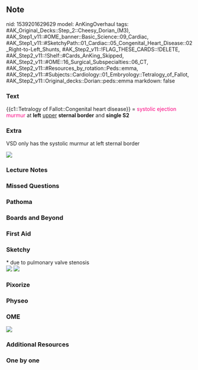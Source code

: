 ## Note
nid: 1539201629629
model: AnKingOverhaul
tags: #AK_Original_Decks::Step_2::Cheesy_Dorian_(M3), #AK_Step1_v11::#OME_banner::Basic_Science::09_Cardiac, #AK_Step1_v11::#SketchyPath::01_Cardiac::05_Congenital_Heart_Disease::02_Right-to-Left_Shunts, #AK_Step2_v11::!FLAG_THESE_CARDS::!DELETE, #AK_Step2_v11::!Shelf::#Cards_AnKing_Skipped, #AK_Step2_v11::#OME::16_Surgical_Subspecialties::06_CT, #AK_Step2_v11::#Resources_by_rotation::Peds::emma, #AK_Step2_v11::#Subjects::Cardiology::01_Embryology::Tetralogy_of_Fallot, #AK_Step2_v11::Original_decks::Dorian::peds::emma
markdown: false

### Text
{{c1::Tetralogy of Fallot::Congenital heart disease}} =
<font color="#FC0280">systolic ejection murmur</font> at
<b>left</b> <u style="">upper</u> <b>sternal border</b> and
<b>single S2</b>

### Extra
VSD only has the systolic murmur at left sternal border
<div>
  <b><img src="paste-5016745140027393.jpg"></b>
</div>

### Lecture Notes


### Missed Questions


### Pathoma


### Boards and Beyond


### First Aid


### Sketchy
<div>
  * due to pulmonary valve stenosis
</div><img src=
"SketchyMedical%202019-12-19%2013-47-44_1566160514431.jpg">
<img src="Zoverall%20picture%20(5)_1566160514431.jpg">

### Pixorize


### Physeo


### OME
<div class="ome-widget">
  <a href="https://onlinemeded.org/spa/cardiac?ref=anki"><img src=
  "_OME_AnkiFlashcards_Topic_4.png"></a>
</div>

### Additional Resources


### One by one

